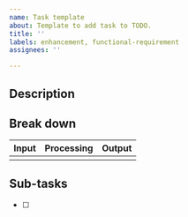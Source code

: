 ```yaml
---
name: Task template
about: Template to add task to TODO.
title: ''
labels: enhancement, functional-requirement
assignees: ''

---
```


## Description



## Break down

| **Input** | **Processing** | **Output** |
| --------- | -------------- | ---------- |
|           |                |            |

## Sub-tasks

- [ ]
